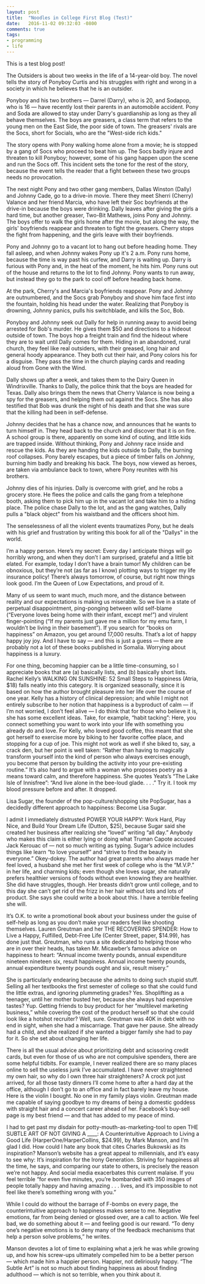 ```yaml
---
layout: post
title:  "Noodles in College First Blog (Test)"
date:   2016-11-02 09:32:03 -0800
comments: true
tags:
- programming
- life
---
```


This is a test blog post!

The Outsiders is about two weeks in the life of a 14-year-old boy. The novel tells the story of Ponyboy Curtis and his struggles with right and wrong in a society in which he believes that he is an outsider.

Ponyboy and his two brothers — Darrel (Darry), who is 20, and Sodapop, who is 16 — have recently lost their parents in an automobile accident. Pony and Soda are allowed to stay under Darry's guardianship as long as they all behave themselves. The boys are greasers, a class term that refers to the young men on the East Side, the poor side of town. The greasers' rivals are the Socs, short for Socials, who are the "West-side rich kids."

The story opens with Pony walking home alone from a movie; he is stopped by a gang of Socs who proceed to beat him up. The Socs badly injure and threaten to kill Ponyboy; however, some of his gang happen upon the scene and run the Socs off. This incident sets the tone for the rest of the story, because the event tells the reader that a fight between these two groups needs no provocation.

The next night Pony and two other gang members, Dallas Winston (Dally) and Johnny Cade, go to a drive-in movie. There they meet Sherri (Cherry) Valance and her friend Marcia, who have left their Soc boyfriends at the drive-in because the boys were drinking. Dally leaves after giving the girls a hard time, but another greaser, Two-Bit Mathews, joins Pony and Johnny. The boys offer to walk the girls home after the movie, but along the way, the girls' boyfriends reappear and threaten to fight the greasers. Cherry stops the fight from happening, and the girls leave with their boyfriends.

Pony and Johnny go to a vacant lot to hang out before heading home. They fall asleep, and when Johnny wakes Pony up it's 2 a.m. Pony runs home, because the time is way past his curfew, and Darry is waiting up. Darry is furious with Pony and, in the heat of the moment, he hits him. Pony runs out of the house and returns to the lot to find Johnny. Pony wants to run away, but instead they go to the park to cool off before heading back home.

At the park, Cherry's and Marcia's boyfriends reappear. Pony and Johnny are outnumbered, and the Socs grab Ponyboy and shove him face first into the fountain, holding his head under the water. Realizing that Ponyboy is drowning, Johnny panics, pulls his switchblade, and kills the Soc, Bob.

Ponyboy and Johnny seek out Dally for help in running away to avoid being arrested for Bob's murder. He gives them $50 and directions to a hideout outside of town. The boys hop a freight train and find the hideout where they are to wait until Dally comes for them. Hiding in an abandoned, rural church, they feel like real outsiders, with their greased, long hair and general hoody appearance. They both cut their hair, and Pony colors his for a disguise. They pass the time in the church playing cards and reading aloud from Gone with the Wind.

Dally shows up after a week, and takes them to the Dairy Queen in Windrixville. Thanks to Dally, the police think that the boys are headed for Texas. Dally also brings them the news that Cherry Valance is now being a spy for the greasers, and helping them out against the Socs. She has also testified that Bob was drunk the night of his death and that she was sure that the killing had been in self-defense.

Johnny decides that he has a chance now, and announces that he wants to turn himself in. They head back to the church and discover that it is on fire. A school group is there, apparently on some kind of outing, and little kids are trapped inside. Without thinking, Pony and Johnny race inside and rescue the kids. As they are handing the kids outside to Dally, the burning roof collapses. Pony barely escapes, but a piece of timber falls on Johnny, burning him badly and breaking his back. The boys, now viewed as heroes, are taken via ambulance back to town, where Pony reunites with his brothers.

Johnny dies of his injuries. Dally is overcome with grief, and he robs a grocery store. He flees the police and calls the gang from a telephone booth, asking them to pick him up in the vacant lot and take him to a hiding place. The police chase Dally to the lot, and as the gang watches, Dally pulls a "black object" from his waistband and the officers shoot him.

The senselessness of all the violent events traumatizes Pony, but he deals with his grief and frustration by writing this book for all of the "Dallys" in the world.

I’m a happy person. Here’s my secret: Every day I anticipate things will go horribly wrong, and when they don’t I am surprised, grateful and a little bit elated. For example, today I don’t have a brain tumor! My children can be obnoxious, but they’re not (as far as I know) plotting ways to trigger my life insurance policy! There’s always tomorrow, of course, but right now things look good. I’m the Queen of Low Expectations, and proud of it.

Many of us seem to want much, much more, and the distance between reality and our expectations is making us miserable. So we live in a state of perpetual disappointment, ping-ponging between wild self-blame (“Everyone loves being home with their infant, except me!”) and virulent finger-pointing (“If my parents just gave me a million for my emu farm, I wouldn’t be living in their basement”). If you search for “books on happiness” on Amazon, you get around 17,000 results. That’s a lot of happy happy joy joy. And I have to say — and this is just a guess — there are probably not a lot of these books published in Somalia. Worrying about happiness is a luxury.

For one thing, becoming happier can be a little time-consuming, so I appreciate books that are (a) basically lists, and (b) basically short lists. Rachel Kelly’s WALKING ON SUNSHINE: 52 Small Steps to Happiness (Atria, $18) falls neatly into this category. It is organized seasonally, since it is based on how the author brought pleasure into her life over the course of one year. Kelly has a history of clinical depression; and while I might not entirely subscribe to her notion that happiness is a byproduct of calm — if I’m not worried, I don’t feel alive — I do think that for those who believe it is, she has some excellent ideas. Take, for example, “habit tacking”: Here, you connect something you want to work into your life with something you already do and love. For Kelly, who loved good coffee, this meant that she got herself to exercise more by biking to her favorite coffee place, and stopping for a cup of joe. This might not work as well if she biked to, say, a crack den, but her point is well taken: “Rather than having to magically transform yourself into the kind of person who always exercises enough, you become that person by building the activity into your pre-existing routine.” It’s also hard to argue with a woman who proposes poetry as a means toward calm, and therefore happiness. She quotes Yeats’s “The Lake Isle of Innisfree”: “And live alone in the bee-loud glade. . . .” Try it. I took my blood pressure before and after. It dropped.


Lisa Sugar, the founder of the pop-culture/shopping site PopSugar, has a decidedly different approach to happiness: Become Lisa Sugar.

I admit I immediately distrusted POWER YOUR HAPPY: Work Hard, Play Nice, and Build Your Dream Life (Dutton, $25), because Sugar said she created her business after realizing she “loved” writing “all day.” Anybody who makes this claim is either lying or doing what Truman Capote accused Jack Kerouac of — not so much writing as typing. Sugar’s advice includes things like learn “to love yourself” and “strive to find the beauty in everyone.” Okey-dokey. The author had great parents who always made her feel loved, a husband she met her first week of college who is the “M.V.P.” in her life, and charming kids; even though she loves sugar, she naturally prefers healthier versions of foods without even knowing they are healthier. She did have struggles, though. Her breasts didn’t grow until college, and to this day she can’t get rid of the frizz in her hair without lots and lots of product. She says she could write a book about this. I have a terrible feeling she will.

It’s O.K. to write a promotional book about your business under the guise of self-help as long as you don’t make your readers feel like shooting themselves. Lauren Greutman and her THE RECOVERING SPENDER: How to Live a Happy, Fulfilled, Debt-Free Life (Center Street, paper, $14.99), has done just that. Greutman, who runs a site dedicated to helping those who are in over their heads, has taken Mr. Micawber’s famous advice on happiness to heart: “Annual income twenty pounds, annual expenditure nineteen nineteen six, result happiness. Annual income twenty pounds, annual expenditure twenty pounds ought and six, result misery.”

She is particularly endearing because she admits to doing such stupid stuff. Selling all her textbooks the first semester of college so that she could fund the little extras, and ignoring plummeting grades? Yes. Shoplifting as a teenager, until her mother busted her, because she always had expensive tastes? Yup. Getting friends to buy product for her “multilevel marketing business,” while covering the cost of the product herself so that she could look like a hotshot recruiter? Well, sure. Greutman was 40K in debt with no end in sight, when she had a miscarriage. That gave her pause. She already had a child, and she realized if she wanted a bigger family she had to pay for it. So she set about changing her life.

There is all the usual advice about prioritizing debt and scissoring credit cards, but even for those of us who are not compulsive spenders, there are some helpful tidbits. For example, I never realized there are so many places online to sell the useless junk I’ve accumulated. I have never straightened my own hair, so why do I own three hair straighteners? A crock pot just arrived, for all those tasty dinners I’ll come home to after a hard day at the office, although I don’t go to an office and in fact barely leave my house. Here is the violin I bought. No one in my family plays violin. Greutman made me capable of saying goodbye to my dreams of being a domestic goddess with straight hair and a concert career ahead of her. Facebook’s buy-sell page is my best friend — and that has added to my peace of mind.

I had to get past my disdain for potty-mouth-as-marketing-tool to open THE SUBTLE ART OF NOT GIVING A ____: A Counterintuitive Approach to Living a Good Life (HarperOne/HarperCollins, $24.99), by Mark Manson, and I’m glad I did. How could I hate any book that cites Charles Bukowski as its inspiration? Manson’s website has a great appeal to millennials, and it’s easy to see why: It’s inspiration for the Irony Generation. Striving for happiness all the time, he says, and comparing our state to others, is precisely the reason we’re not happy. And social media exacerbates this current malaise. If you feel terrible “for even five minutes, you’re bombarded with 350 images of people totally happy and having amazing . . . lives, and it’s impossible to not feel like there’s something wrong with you.”

While I could do without the barrage of F-bombs on every page, the counterintuitive approach to happiness makes sense to me. Negative emotions, far from being denied or glossed over, are a call to action. We feel bad, we do something about it — and feeling good is our reward. “To deny one’s negative emotions is to deny many of the feedback mechanisms that help a person solve problems,” he writes.

Manson devotes a lot of time to explaining what a jerk he was while growing up, and how his screw-ups ultimately compelled him to be a better person — which made him a happier person. Happier, not deliriously happy. “The Subtle Art” is not so much about finding happiness as about finding adulthood — which is not so terrible, when you think about it.

